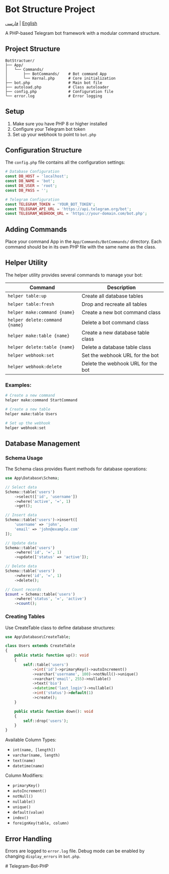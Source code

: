 # Bot Structure Project

[فارسی](README.fa.md) | [English](README.md)

A PHP-based Telegram bot framework with a modular command structure.

## Project Structure

```
BotStractuer/
├── App/
│   └── Commands/
│       ├── BotCommands/    # Bot command App
│       └── Kernal.php      # Core initialization
├── bot.php                 # Main bot file
├── autoload.php            # Class autoloader
├── config.php              # Configuration file
└── error.log               # Error logging
```

## Setup

1. Make sure you have PHP 8 or higher installed
2. Configure your Telegram bot token
3. Set up your webhook to point to `bot.php`

## Configuration Structure

The `config.php` file contains all the configuration settings:

```php
# Database Configuration
const DB_HOST = 'localhost';
const DB_NAME = 'bot';
const DB_USER = 'root';
const DB_PASS = '';

# Telegram Configuration
const TELEGRAM_TOKEN = 'YOUR_BOT_TOKEN';
const TELEGRAM_API_URL = 'https://api.telegram.org/bot';
const TELEGRAM_WEBHOOK_URL = 'https://your-domain.com/bot.php';
```

## Adding Commands

Place your command App in the `App/Commands/BotCommands/` directory.
Each command should be in its own PHP file with the same name as the class.

## Helper Utility

The helper utility provides several commands to manage your bot:

| Command | Description |
|---------|-------------|
| `helper table:up` | Create all database tables |
| `helper table:fresh` | Drop and recreate all tables |
| `helper make:command {name}` | Create a new bot command class |
| `helper delete:command {name}` | Delete a bot command class |
| `helper make:table {name}` | Create a new database table class |
| `helper delete:table {name}` | Delete a database table class |
| `helper webhook:set` | Set the webhook URL for the bot |
| `helper webhook:delete` | Delete the webhook URL for the bot |

### Examples:

```bash
# Create a new command
helper make:command StartCommand

# Create a new table
helper make:table Users

# Set up the webhook
helper webhook:set
```

## Database Management

### Schema Usage
The Schema class provides fluent methods for database operations:

```php
use App\Database\Schema;

// Select data
Schema::table('users')
    ->select(['id', 'username'])
    ->where('active', '=', 1)
    ->get();

// Insert data
Schema::table('users')->insert([
    'username' => 'john',
    'email' => 'john@example.com'
]);

// Update data
Schema::table('users')
    ->where('id', '=', 1)
    ->update(['status' => 'active']);

// Delete data
Schema::table('users')
    ->where('id', '=', 1)
    ->delete();

// Count records
$count = Schema::table('users')
    ->where('status', '=', 'active')
    ->count();
```

### Creating Tables
Use CreateTable class to define database structures:

```php
use App\Database\CreateTable;

class Users extends CreateTable
{
    public static function up(): void
    {
        self::table('users')
            ->int('id')->primaryKey()->autoIncrement()
            ->varchar('username', 100)->notNull()->unique()
            ->varchar('email', 255)->nullable()
            ->text('bio')
            ->datetime('last_login')->nullable()
            ->int('status')->default(1)
            ->create();
    }

    public static function down(): void
    {
        self::drop('users');
    }
}
```

Available Column Types:
- `int(name, [length])`
- `varchar(name, length)`
- `text(name)`
- `datetime(name)`

Column Modifiers:
- `primaryKey()`
- `autoIncrement()`
- `notNull()`
- `nullable()`
- `unique()`
- `default(value)`
- `index()`
- `foreignKey(table, column)`

## Error Handling

Errors are logged to `error.log` file. Debug mode can be enabled by changing
`display_errors` in `bot.php`.

#   T e l e g r a m - B o t - P H P 
 
 
